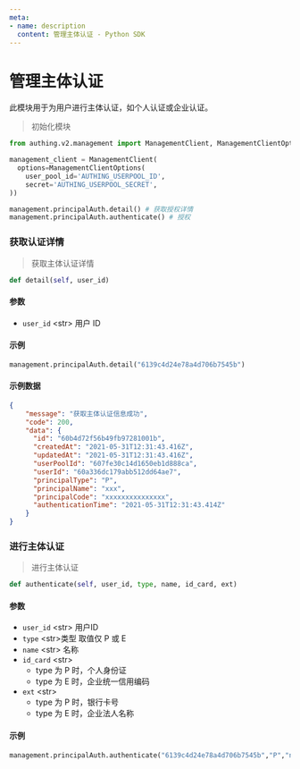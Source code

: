```yaml
---
meta:
- name: description
  content: 管理主体认证 - Python SDK
---
```


# 管理主体认证

<LastUpdated/>

此模块用于为用户进行主体认证，如个人认证或企业认证。

>初始化模块
```python
from authing.v2.management import ManagementClient, ManagementClientOptions

management_client = ManagementClient(
  options=ManagementClientOptions(
    user_pool_id='AUTHING_USERPOOL_ID',
    secret='AUTHING_USERPOOL_SECRET',
))

management.principalAuth.detail() # 获取授权详情
management.principalAuth.authenticate() # 授权
```

### 获取认证详情
> 获取主体认证详情
```python
def detail(self, user_id)
```
#### 参数

- `user_id` \<str\> 用户 ID

#### 示例
```python
management.principalAuth.detail("6139c4d24e78a4d706b7545b")
```

#### 示例数据
```json
{
	"message": "获取主体认证信息成功",
	"code": 200,
	"data": {
      "id": "60b4d72f56b49fb97281001b",
      "createdAt": "2021-05-31T12:31:43.416Z",
      "updatedAt": "2021-05-31T12:31:43.416Z",
      "userPoolId": "607fe30c14d1650eb1d888ca",
      "userId": "60a336dc179abb512dd64ae7",
      "principalType": "P", 
      "principalName": "xxx",
      "principalCode": "xxxxxxxxxxxxxxx",
      "authenticationTime": "2021-05-31T12:31:43.414Z"
    }
}
```
### 进行主体认证
> 进行主体认证
```python
def authenticate(self, user_id, type, name, id_card, ext)
```
#### 参数
- `user_id` \<str\> 用户ID
- `type` \<str\>类型 取值仅 P 或 E
- `name` \<str\> 名称
- `id_card` \<str\>
  - type 为 P 时，个人身份证 
  - type 为 E 时，企业统一信用编码
- `ext` \<str\>  
  - type 为 P 时，银行卡号 
  - type 为 E 时，企业法人名称
 
#### 示例
```python
management.principalAuth.authenticate("6139c4d24e78a4d706b7545b","P","nn","xx","cq")
```

